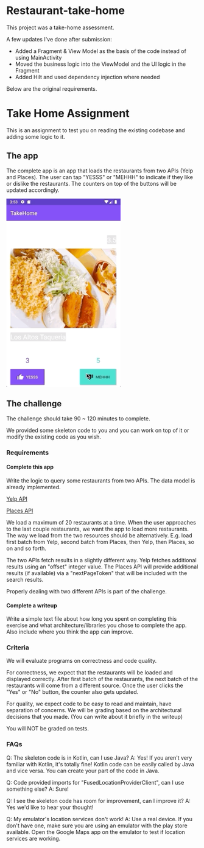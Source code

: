 # Restaurant-take-home
This project was a take-home assessment. 

A few updates I've done after submission:
- Added a Fragment & View Model as the basis of the code instead of using MainActivity
- Moved the business logic into the ViewModel and the UI logic in the Fragment
- Added Hilt and used dependency injection where needed

Below are the original requirements.

# Take Home Assignment

This is an assignment to test you on reading the existing codebase and adding some logic to it.

## The app
The complete app is an app that loads the restaurants from two APIs (Yelp and Places). The user can tap "YESSS" or "MEHHH" to indicate if they like or dislike the restaurants. The counters on top of the buttons will be updated accordingly.

<img src="./documentation//demo.gif" width="300" />

## The challenge
The challenge should take 90 ~ 120 minutes to complete.

We provided some skeleton code to you and you can work on top of it or modify the existing code as you wish.

### Requirements
#### Complete this app
Write the logic to query some restaurants from two APIs. The data model is already implemented.

[Yelp API](https://www.yelp.com/developers/documentation/v3/get_started)

[Places API](https://developers.google.com/maps/documentation/places/web-service/search#PlaceSearchRequests)

We load a maximum of 20 restaurants at a time. When the user approaches to the last couple restaurants, we want the app to load more restaurants.
The way we load from the two resources should be alternatively. E.g. load first batch from Yelp, second batch from Places, then Yelp, then Places, so on and so forth.

The two APIs fetch results in a slightly different way. Yelp fetches additional results using an "offset" integer value. The Places API will provide additional results (if available) via a "nextPageToken" that will be included with the search results.

Properly dealing with two different APIs is part of the challenge.

#### Complete a writeup
Write a simple text file about how long you spent on completing this exercise and what architecture/libraries you chose to complete the app. Also include where you think the app can improve.

### Criteria
We will evaluate programs on correctness and code quality.

For correctness, we expect that the restaurants will be loaded and displayed correctly. After first batch of the restaurants, the next batch of the restaurants will come from a different source. Once the user clicks the "Yes" or "No" button, the counter also gets updated.

For quality, we expect code to be easy to read and maintain, have separation of concerns. We will be grading based on the architectural decisions that you made. (You can write about it briefly in the writeup)

You will NOT be graded on tests.

### FAQs
Q: The skeleton code is in Kotlin, can I use Java?
A: Yes! If you aren't very familiar with Kotlin, it's totally fine! Kotlin code can be easily called by Java and vice versa. You can create your part of the code in Java.

Q: Code provided imports for "FusedLocationProviderClient", can I use something else?
A: Sure!

Q: I see the skeleton code has room for improvement, can I improve it?
A: Yes we'd like to hear your thought!

Q: My emulator's location services don't work!
A: Use a real device. If you don't have one, make sure you are using an emulator with the play store available. Open the Google Maps app on the emulator to test if location services are working.
